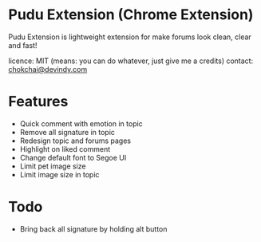 Pudu Extension (Chrome Extension)
=================================
Pudu Extension is lightweight extension for make forums look clean, clear and fast!

licence: MIT (means: you can do whatever, just give me a credits)
contact: chokchai@devindy.com

Features
========

* Quick comment with emotion in topic
* Remove all signature in topic
* Redesign topic and forums pages
* Highlight on liked comment
* Change default font to Segoe UI
* Limit pet image size
* Limit image size in topic

Todo
====

* Bring back all signature by holding alt button

